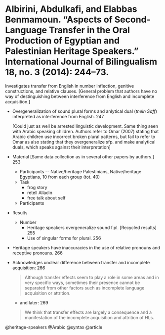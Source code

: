 # Albirini, Abdulkafi, and Elabbas Benmamoun. “Aspects of Second-Language Transfer in the Oral Production of Egyptian and Palestinian Heritage Speakers.” International Journal of Bilingualism 18, no. 3 (2014): 244–73.

Investigates transfer from English in number inflection, genitive constructions, and relative clauses. [General problem that authors have no way of destinguishing between interference from English and incomplete acquisition.]

- Overgeneralization of sound plural forms and anlytical dual (*tnein Saff*) interpreted as interference from English. 247

  [Could just as well be arrested linguistic development. Same thing seen with Arabic speaking children. Authors refer to Omar (2007) stating that Arabic children use incorrect broken plural patterns, but fail to refer to Omar as also stating that they overgeneralize sfp. and make analytical duals, which speaks against their interpretation]

- Material [Same data collection as in several other papers by authors.] 253
  - Participants --  Native/heritage Palestinians, Native/heritage Egyptians, 10 from each group (tot. 40)
  - Task
    - frog story
    - retell Alladin
    - free talk about self
  - Participants

- Results
  - Number
    - Heritage speakers overgeneralize sound f.pl. [Recycled results] 255
    - Use of singular forms for plural. 256

- Heritage speakers have inaccuracies in the use of relative pronouns and receptive pronouns. 266

- Acknowledges unclear difference between transfer and incomplete acquisition: 266

  > Although transfer effects seem to play a role in some areas and in very specific ways, sometimes their presence cannot be separated from other factors such as incomplete language acquisition or attrition.
  
  - and later: 269

  > We think that transfer effects are largely a consequence and a manifestation of the incomplete acquisition and attrition of HLs.

@heritage-speakers
@Arabic
@syntax
@article
